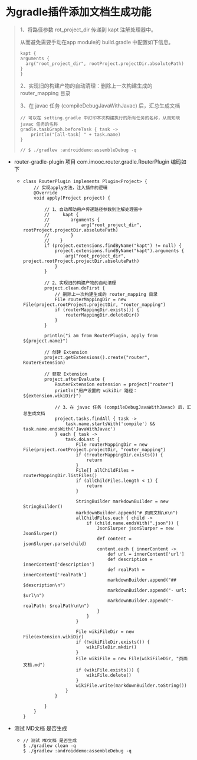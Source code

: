 # 为gradle插件添加文档生成功能

> 1、将路径参数 rot_project_dir 传递到 kapt 注解处理器中。
>
> 从而避免需要手动在app module的 build.gradle 中配置如下信息。
>
> ```
> kapt {
> arguments {
>   arg("root_project_dir", rootProject.projectDir.absolutePath)
> }
> }
> ```
> 
>
> 2、实现旧的构建产物的自动清理：删除上一次构建生成的 router_mapping 目录
>
> 
>
> 3、在 javac 任务 (compileDebugJavaWithJavac) 后，汇总生成文档
>
> ```
> // 可以在 setting.gradle 中打印本次构建执行的所有任务的名称，从而知晓 javac 任务的名称
> gradle.taskGraph.beforeTask { task ->
>     println("[all-task] " + task.name)
> }
> 
> // $ ./gradlew :androiddemo:assembleDebug -q
> ```



- router-gradle-plugin 项目 com.imooc.router.gradle.RouterPlugin 编码如下

  - ```
    class RouterPlugin implements Plugin<Project> {
        // 实现apply方法，注入插件的逻辑
        @Override
        void apply(Project project) {
    
            // 1、自动帮助用户传递路径参数到注解处理器中
            //     kapt {
            //        arguments {
            //            arg("root_project_dir", rootProject.projectDir.absolutePath)
            //        }
            //    }
            if (project.extensions.findByName("kapt") != null) {
                project.extensions.findByName("kapt").arguments {
                    arg("root_project_dir", project.rootProject.projectDir.absolutePath)
                }
            }
    
            // 2、实现旧的构建产物的自动清理
            project.clean.doFirst {
                // 删除上一次构建生成的 router_mapping 目录
                File routerMappingDir = new File(project.rootProject.projectDir, "router_mapping")
                if (routerMappingDir.exists()) {
                    routerMappingDir.deleteDir()
                }
            }
    
            println("i am from RouterPlugin, apply from ${project.name}")
    
            // 创建 Extension
            project.getExtensions().create("router", RouterExtension)
    
            // 获取 Extension
            project.afterEvaluate {
                RouterExtension extension = project["router"]
                println("用户设置的 wikiDir 路径：${extension.wikiDir}")
    
                // 3、在 javac 任务 (compileDebugJavaWithJavac) 后，汇总生成文档
                project.tasks.findAll { task ->
                    task.name.startsWith('compile') && task.name.endsWith('JavaWithJavac')
                } each { task ->
                    task.doLast {
                        File routerMappingDir = new File(project.rootProject.projectDir, "router_mapping")
                        if (!routerMappingDir.exists()) {
                            return
                        }
                        File[] allChildFiles = routerMappingDir.listFiles()
                        if (allChildFiles.length < 1) {
                            return
                        }
    
                        StringBuilder markdownBuilder = new StringBuilder()
                        markdownBuilder.append("# 页面文档\n\n")
                        allChildFiles.each { child ->
                            if (child.name.endsWith(".json")) {
                                JsonSlurper jsonSlurper = new JsonSlurper()
                                def content = jsonSlurper.parse(child)
                                content.each { innerContent ->
                                    def url = innerContent['url']
                                    def description = innerContent['description']
                                    def realPath = innerContent['realPath']
                                    markdownBuilder.append("## $description\n")
                                    markdownBuilder.append("- url: $url\n")
                                    markdownBuilder.append("- realPath: $realPath\n\n")
                                }
                            }
                        }
    
                        File wikiFileDir = new File(extension.wikiDir)
                        if (!wikiFileDir.exists()) {
                            wikiFileDir.mkdir()
                        }
                        File wikiFile = new File(wikiFileDir, "页面文档.md")
                        if (wikiFile.exists()) {
                            wikiFile.delete()
                        }
                        wikiFile.write(markdownBuilder.toString())
                    }
                }
                
            }
        }
    }
    ```

- 测试 MD文档 是否生成

  - ```
    // 测试 MD文档 是否生成
    $ ./gradlew clean -q
    $ ./gradlew :androiddemo:assembleDebug -q
    ```